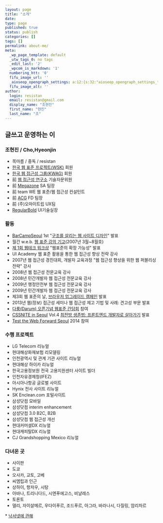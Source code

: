 ```yaml
---
layout: page
title: "소개"
date: 
type: page
published: true
status: publish
categories: []
tags: []
permalink: about-me/
meta:
  _wp_page_template: default
  _utw_tags_0: no tags
  _edit_last: '2'
  _wpcom_is_markdown: '1'
  numbering_htt: '0'
  fifu_image_url: ''
  _aioseop_opengraph_settings: a:12:{s:32:"aioseop_opengraph_settings_title";s:0:"";s:31:"aioseop_opengraph_settings_desc";s:0:"";s:36:"aioseop_opengraph_settings_customimg";s:0:"";s:37:"aioseop_opengraph_settings_imagewidth";s:0:"";s:38:"aioseop_opengraph_settings_imageheight";s:0:"";s:32:"aioseop_opengraph_settings_video";s:0:"";s:37:"aioseop_opengraph_settings_videowidth";s:0:"";s:38:"aioseop_opengraph_settings_videoheight";s:0:"";s:35:"aioseop_opengraph_settings_category";s:7:"article";s:34:"aioseop_opengraph_settings_section";s:0:"";s:30:"aioseop_opengraph_settings_tag";s:0:"";s:34:"aioseop_opengraph_settings_setcard";s:7:"summary";}
  fifu_image_alt: ''
author:
  login: resistan
  email: resistan@gmail.com
  display_name: "조현진"
  first_name: "현진"
  last_name: "조"
---
```

## 글쓰고 운영하는 이
### 조현진 / Cho,Hyeonjin

* 목마름 / 중독 / resistan
* <a href="http://webstandards.or.kr" target="_blank" title="새창">한국 웹 표준 프로젝트(WSK)</a> 회원
* <a href="http://kwag.net" target="_blank" title="새창">한국 웹 접근성 그룹(KWAG)</a> 회원
* 前 <a href="http://wah.or.kr" target="_blank" title="새창">웹 접근성 연구소</a> 기술자문위원
* 前 <a href="http://www.megacorp.co.kr" target="_blank" title="새창">Megazone</a> SA 팀장
* 前 team WE 웹 표준/웹 접근성 컨설턴트
* 前 <a href="http://www.acg.co.kr/" target="_blank" title="새창">ACG</a> FD 팀장
* 前 (주)오마이트립 UX팀
* <a href="http://regularbold.co.kr" target="_blank" title="새창">RegularBold</a> UI기술실장

### 활동
* <a href="http://barcamp.org/BarCampSeoul">BarCampSeoul</a> 1st "<a href="/structured-web-design/">구조를 살리는 웹 사이트 디자인</a>" 발표
* 월간 w.e.b. <a href="/journal/">웹 표준 강의 기고</a>(2007년 3월~8월호)
* <a href="http://www.bizdeli.com/offline/detail_ref.asp?pfid=S1407">제 1회 웹테크 워크샵</a> "웹표준의 확장 가능성" 발표
* UI Academy 웹 표준 활용을 통한 웹 접근성 향상 전략 강사
* 2007년 웹 접근성 경진대회, 개발자 교육과정 "웹 접근성 향상을 위한 웹 퍼블리싱 전략" 강사
* 2008년 웹 접근성 전문교육 강사
* 2008년 민간개발자 웹 접근성 전문교육 강사
* 2009년 행정안전부 웹 접근성 전문교육 강사
* 2009년 민간개발자 웹 접근성 전문교육 강사
* 제3회 웹 표준의 날, <a href="/3rd-web-standards-day/">브라우저 업그레이드 캠페인</a> 발표
* 2013년 웹(정보) 접근성 세미나 웹 접근성 제고 기법 및 사례: 견고성 부문 발표
* <a href="http://daumui.tistory.com/9">다룸(Darum) 오픈기념 웹표준 간담회</a> 참여
* <a href="http://www.cssniteseoul.com">CSSNITE in Seoul</a> Vol.4 <a href="/cssniteinseoul4/">최전방 생존법: 프론트엔드 개발자로 살아가기</a> 발표
* <a href="http://testthewebforward.org/events/2014/seoul.html">Test the Web Forward Seoul</a> 2014 참여

### 수행 프로젝트

* LG Telecom 리뉴얼
* 현대해상화재보험 리모델링
* 인천광역시 및 관계 기관 사이트 리뉴얼
* 현대해상 하이카 리뉴얼
* 한국고용정보원 전국 고용지원센터 사이트 빌더
* 인천자유경제청(IFEZ)
* 아시아나항공 글로벌 사이트
* Hynix 전사 사이트 리뉴얼
* SK Enclean.com 포털사이트
* 삼성닷컴 모바일
* 삼성닷컴 interim enhancement
* 삼성닷컴 3.0 B2C, B2B
* 삼성닷컴 웹 접근성 개선
* 현대커머셜DX 리뉴얼
* 현대캐피탈DX 리뉴얼
* CJ Grandshopping Mexico 리뉴얼

### 다녀온 곳

* 사이판
* 도쿄
* 오사카, 교토, 고베
* 씨엠립과 인근
* 상하이, 항저우, 시탕
* 아바나, 트리니다드, 시엔푸에고스, 비냘레스
* 토론토
* 델리, 자이살메르, 우다이푸르, 조드푸르, 아그라, 바라나시, 다질링, 암리차르

<div class="more">* <a href="/about-naxer/">낙서넷에 관해</a></div>
